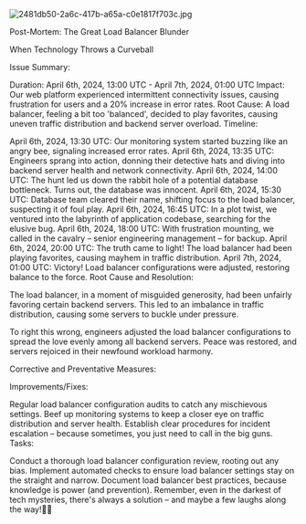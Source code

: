 ![2481db50-2a6c-417b-a65a-c0e1817f703c.jpg](https://github.com/MamaboloKatlego/alx-system_engineering-devops/assets/132917857/9839d907-9fba-41b4-b769-380afac353a6)


Post-Mortem: The Great Load Balancer Blunder

When Technology Throws a Curveball

Issue Summary:

Duration: April 6th, 2024, 13:00 UTC - April 7th, 2024, 01:00 UTC
Impact: Our web platform experienced intermittent connectivity issues, causing frustration for users and a 20% increase in error rates.
Root Cause: A load balancer, feeling a bit too 'balanced', decided to play favorites, causing uneven traffic distribution and backend server overload.
Timeline:

April 6th, 2024, 13:30 UTC: Our monitoring system started buzzing like an angry bee, signaling increased error rates.
April 6th, 2024, 13:35 UTC: Engineers sprang into action, donning their detective hats and diving into backend server health and network connectivity.
April 6th, 2024, 14:00 UTC: The hunt led us down the rabbit hole of a potential database bottleneck. Turns out, the database was innocent.
April 6th, 2024, 15:30 UTC: Database team cleared their name, shifting focus to the load balancer, suspecting it of foul play.
April 6th, 2024, 16:45 UTC: In a plot twist, we ventured into the labyrinth of application codebase, searching for the elusive bug.
April 6th, 2024, 18:00 UTC: With frustration mounting, we called in the cavalry – senior engineering management – for backup.
April 6th, 2024, 20:00 UTC: The truth came to light! The load balancer had been playing favorites, causing mayhem in traffic distribution.
April 7th, 2024, 01:00 UTC: Victory! Load balancer configurations were adjusted, restoring balance to the force.
Root Cause and Resolution:

The load balancer, in a moment of misguided generosity, had been unfairly favoring certain backend servers. This led to an imbalance in traffic distribution, causing some servers to buckle under pressure.

To right this wrong, engineers adjusted the load balancer configurations to spread the love evenly among all backend servers. Peace was restored, and servers rejoiced in their newfound workload harmony.

Corrective and Preventative Measures:

Improvements/Fixes:

Regular load balancer configuration audits to catch any mischievous settings.
Beef up monitoring systems to keep a closer eye on traffic distribution and server health.
Establish clear procedures for incident escalation – because sometimes, you just need to call in the big guns.
Tasks:

Conduct a thorough load balancer configuration review, rooting out any bias.
Implement automated checks to ensure load balancer settings stay on the straight and narrow.
Document load balancer best practices, because knowledge is power (and prevention).
Remember, even in the darkest of tech mysteries, there's always a solution – and maybe a few laughs along the way!🧑‍💻
